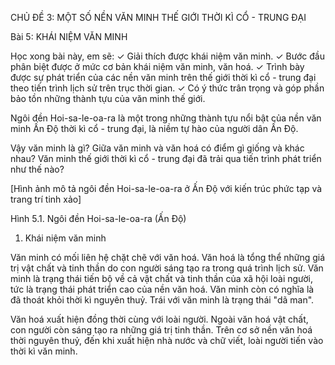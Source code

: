 CHỦ ĐỀ 3: MỘT SỐ NỀN VĂN MINH THẾ GIỚI THỜI KÌ CỔ - TRUNG ĐẠI

Bài 5: KHÁI NIỆM VĂN MINH

Học xong bài này, em sẽ:
✓ Giải thích được khái niệm văn minh.
✓ Bước đầu phân biệt được ở mức cơ bản khái niệm văn minh, văn hoá.
✓ Trình bày được sự phát triển của các nền văn minh trên thế giới thời kì cổ - trung đại theo tiến trình lịch sử trên trục thời gian.
✓ Có ý thức trân trọng và góp phần bảo tồn những thành tựu của văn minh thế giới.

Ngôi đền Hoi-sa-le-oa-ra là một trong những thành tựu nổi bật của nền văn minh Ấn Độ thời kì cổ - trung đại, là niềm tự hào của người dân Ấn Độ.

Vậy văn minh là gì? Giữa văn minh và văn hoá có điểm gì giống và khác nhau? Văn minh thế giới thời kì cổ - trung đại đã trải qua tiến trình phát triển như thế nào?

[Hình ảnh mô tả ngôi đền Hoi-sa-le-oa-ra ở Ấn Độ với kiến trúc phức tạp và trang trí tinh xảo]

Hình 5.1. Ngôi đền Hoi-sa-le-oa-ra (Ấn Độ)

1. Khái niệm văn minh

Văn minh có mối liên hệ chặt chẽ với văn hoá. Văn hoá là tổng thể những giá trị vật chất và tinh thần do con người sáng tạo ra trong quá trình lịch sử. Văn minh là trạng thái tiến bộ về cả vật chất và tinh thần của xã hội loài người, tức là trạng thái phát triển cao của nền văn hoá. Văn minh còn có nghĩa là đã thoát khỏi thời kì nguyên thuỷ. Trái với văn minh là trạng thái "dã man".

Văn hoá xuất hiện đồng thời cùng với loài người. Ngoài văn hoá vật chất, con người còn sáng tạo ra những giá trị tinh thần. Trên cơ sở nền văn hoá thời nguyên thuỷ, đến khi xuất hiện nhà nước và chữ viết, loài người tiến vào thời kì văn minh.